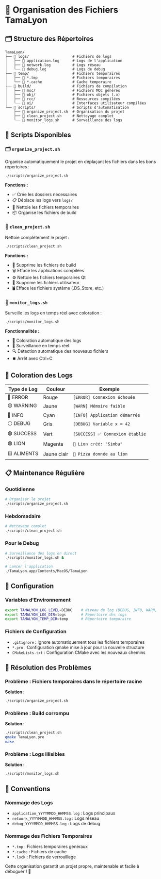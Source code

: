 # 📁 Organisation des Fichiers TamaLyon

## 🗂️ Structure des Répertoires

```
TamaLyon/
├── 📁 logs/                    # Fichiers de logs
│   ├── 📄 application.log      # Logs de l'application
│   ├── 📄 network.log          # Logs réseau
│   └── 📄 debug.log            # Logs de debug
├── 📁 temp/                    # Fichiers temporaires
│   ├── 📄 *.tmp                # Fichiers temporaires
│   └── 📄 *.cache              # Cache temporaire
├── 📁 build/                   # Fichiers de compilation
│   ├── 📁 moc/                 # Fichiers MOC générés
│   ├── 📁 obj/                 # Fichiers objets (.o)
│   ├── 📁 rcc/                 # Ressources compilées
│   └── 📁 ui/                  # Interfaces utilisateur compilées
└── 📁 scripts/                 # Scripts d'automatisation
    ├── 📜 organize_project.sh  # Organisation du projet
    ├── 📜 clean_project.sh     # Nettoyage complet
    └── 📜 monitor_logs.sh      # Surveillance des logs
```

## 🚀 Scripts Disponibles

### 🗂️ `organize_project.sh`
Organise automatiquement le projet en déplaçant les fichiers dans les bons répertoires :
```bash
./scripts/organize_project.sh
```

**Fonctions :**
- ✅ Crée les dossiers nécessaires
- 📋 Déplace les logs vers `logs/`
- 🧹 Nettoie les fichiers temporaires
- 📦 Organise les fichiers de build

### 🧹 `clean_project.sh`
Nettoie complètement le projet :
```bash
./scripts/clean_project.sh
```

**Fonctions :**
- 🔨 Supprime les fichiers de build
- 🗑️ Efface les applications compilées
- ⚙️ Nettoie les fichiers temporaires Qt
- 👤 Supprime les fichiers utilisateur
- 🖥️ Efface les fichiers système (.DS_Store, etc.)

### 📡 `monitor_logs.sh`
Surveille les logs en temps réel avec coloration :
```bash
./scripts/monitor_logs.sh
```

**Fonctionnalités :**
- 🎨 Coloration automatique des logs
- 📡 Surveillance en temps réel
- 🔍 Détection automatique des nouveaux fichiers
- ⏹️ Arrêt avec Ctrl+C

## 🎨 Coloration des Logs

| Type de Log | Couleur | Exemple |
|-------------|---------|---------|
| 🔴 ERROR    | Rouge   | `[ERROR] Connexion échouée` |
| 🟡 WARNING  | Jaune   | `[WARN] Mémoire faible` |
| 🔵 INFO     | Cyan    | `[INFO] Application démarrée` |
| ⚪ DEBUG    | Gris    | `[DEBUG] Variable x = 42` |
| 🟢 SUCCESS  | Vert    | `[SUCCESS] ✅ Connexion établie` |
| 🟣 LION     | Magenta | `🦁 Lion créé: "Simba"` |
| 🟨 ALIMENTS | Jaune clair | `🍕 Pizza donnée au lion` |

## 📋 Maintenance Régulière

### Quotidienne
```bash
# Organiser le projet
./scripts/organize_project.sh
```

### Hebdomadaire
```bash
# Nettoyage complet
./scripts/clean_project.sh
```

### Pour le Debug
```bash
# Surveillance des logs en direct
./scripts/monitor_logs.sh &

# Lancer l'application
./TamaLyon.app/Contents/MacOS/TamaLyon
```

## 🔧 Configuration

### Variables d'Environnement
```bash
export TAMALYON_LOG_LEVEL=DEBUG    # Niveau de log (DEBUG, INFO, WARN, ERROR)
export TAMALYON_LOG_DIR=logs       # Répertoire des logs
export TAMALYON_TEMP_DIR=temp      # Répertoire temporaire
```

### Fichiers de Configuration
- `.gitignore` : Ignore automatiquement tous les fichiers temporaires
- `*.pro` : Configuration qmake mise à jour pour la nouvelle structure
- `CMakeLists.txt` : Configuration CMake avec les nouveaux chemins

## 🚨 Résolution des Problèmes

### Problème : Fichiers temporaires dans le répertoire racine
**Solution :**
```bash
./scripts/organize_project.sh
```

### Problème : Build corrompu
**Solution :**
```bash
./scripts/clean_project.sh
qmake TamaLyon.pro
make
```

### Problème : Logs illisibles
**Solution :**
```bash
./scripts/monitor_logs.sh
```

## 📝 Conventions

### Nommage des Logs
- `application_YYYYMMDD_HHMMSS.log` : Logs principaux
- `network_YYYYMMDD_HHMMSS.log` : Logs réseau
- `debug_YYYYMMDD_HHMMSS.log` : Logs de debug

### Nommage des Fichiers Temporaires
- `*.tmp` : Fichiers temporaires généraux
- `*.cache` : Fichiers de cache
- `*.lock` : Fichiers de verrouillage

Cette organisation garantit un projet propre, maintenable et facile à déboguer ! 🎯
